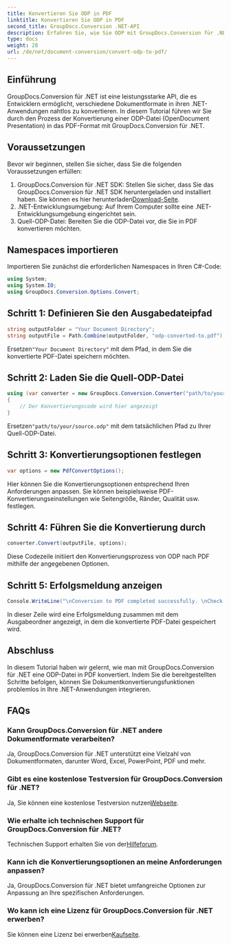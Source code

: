 ```yaml
---
title: Konvertieren Sie ODP in PDF
linktitle: Konvertieren Sie ODP in PDF
second_title: GroupDocs.Conversion .NET-API
description: Erfahren Sie, wie Sie ODP mit GroupDocs.Conversion für .NET in PDF konvertieren. Befolgen Sie unsere Schritt-für-Schritt-Anleitung für eine nahtlose Dokumentenkonvertierung.
type: docs
weight: 28
url: /de/net/document-conversion/convert-odp-to-pdf/
---
```

## Einführung
GroupDocs.Conversion für .NET ist eine leistungsstarke API, die es Entwicklern ermöglicht, verschiedene Dokumentformate in ihren .NET-Anwendungen nahtlos zu konvertieren. In diesem Tutorial führen wir Sie durch den Prozess der Konvertierung einer ODP-Datei (OpenDocument Presentation) in das PDF-Format mit GroupDocs.Conversion für .NET.
## Voraussetzungen
Bevor wir beginnen, stellen Sie sicher, dass Sie die folgenden Voraussetzungen erfüllen:
1.  GroupDocs.Conversion für .NET SDK: Stellen Sie sicher, dass Sie das GroupDocs.Conversion für .NET SDK heruntergeladen und installiert haben. Sie können es hier herunterladen[Download-Seite](https://releases.groupdocs.com/conversion/net/).
2. .NET-Entwicklungsumgebung: Auf Ihrem Computer sollte eine .NET-Entwicklungsumgebung eingerichtet sein.
3. Quell-ODP-Datei: Bereiten Sie die ODP-Datei vor, die Sie in PDF konvertieren möchten.

## Namespaces importieren
Importieren Sie zunächst die erforderlichen Namespaces in Ihren C#-Code:
```csharp
using System;
using System.IO;
using GroupDocs.Conversion.Options.Convert;
```
## Schritt 1: Definieren Sie den Ausgabedateipfad
```csharp
string outputFolder = "Your Document Directory";
string outputFile = Path.Combine(outputFolder, "odp-converted-to.pdf");
```
 Ersetzen`"Your Document Directory"` mit dem Pfad, in dem Sie die konvertierte PDF-Datei speichern möchten.
## Schritt 2: Laden Sie die Quell-ODP-Datei
```csharp
using (var converter = new GroupDocs.Conversion.Converter("path/to/your/source.odp"))
{
    // Der Konvertierungscode wird hier angezeigt
}
```
 Ersetzen`"path/to/your/source.odp"` mit dem tatsächlichen Pfad zu Ihrer Quell-ODP-Datei.
## Schritt 3: Konvertierungsoptionen festlegen
```csharp
var options = new PdfConvertOptions();
```
Hier können Sie die Konvertierungsoptionen entsprechend Ihren Anforderungen anpassen. Sie können beispielsweise PDF-Konvertierungseinstellungen wie Seitengröße, Ränder, Qualität usw. festlegen.
## Schritt 4: Führen Sie die Konvertierung durch
```csharp
converter.Convert(outputFile, options);
```
Diese Codezeile initiiert den Konvertierungsprozess von ODP nach PDF mithilfe der angegebenen Optionen.
## Schritt 5: Erfolgsmeldung anzeigen
```csharp
Console.WriteLine("\nConversion to PDF completed successfully. \nCheck output in {0}", outputFolder);
```
In dieser Zeile wird eine Erfolgsmeldung zusammen mit dem Ausgabeordner angezeigt, in dem die konvertierte PDF-Datei gespeichert wird.

## Abschluss
In diesem Tutorial haben wir gelernt, wie man mit GroupDocs.Conversion für .NET eine ODP-Datei in PDF konvertiert. Indem Sie die bereitgestellten Schritte befolgen, können Sie Dokumentkonvertierungsfunktionen problemlos in Ihre .NET-Anwendungen integrieren.
## FAQs
### Kann GroupDocs.Conversion für .NET andere Dokumentformate verarbeiten?
Ja, GroupDocs.Conversion für .NET unterstützt eine Vielzahl von Dokumentformaten, darunter Word, Excel, PowerPoint, PDF und mehr.
### Gibt es eine kostenlose Testversion für GroupDocs.Conversion für .NET?
 Ja, Sie können eine kostenlose Testversion nutzen[Webseite](https://releases.groupdocs.com/).
### Wie erhalte ich technischen Support für GroupDocs.Conversion für .NET?
 Technischen Support erhalten Sie von der[Hilfeforum](https://forum.groupdocs.com/c/conversion/11).
### Kann ich die Konvertierungsoptionen an meine Anforderungen anpassen?
Ja, GroupDocs.Conversion für .NET bietet umfangreiche Optionen zur Anpassung an Ihre spezifischen Anforderungen.
### Wo kann ich eine Lizenz für GroupDocs.Conversion für .NET erwerben?
 Sie können eine Lizenz bei erwerben[Kaufseite](https://purchase.groupdocs.com/buy).